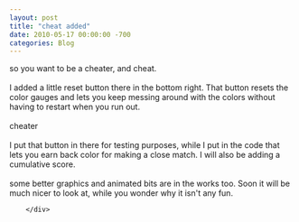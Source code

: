 ```yaml
---
layout: post
title: "cheat added"
date: 2010-05-17 00:00:00 -700
categories: Blog
---
```


<div class="blog-content">
				<div class="paragraph" style='text-align:left;'>so you want to be a cheater, and cheat.<br><br>I added a little reset button there in the bottom right. That button resets the color gauges and lets you keep messing around with the colors without having to restart when you run out.<br><br>cheater<br><br>I put that button in there for testing purposes, while I put in the code that lets you earn back color for making a close match. I will also be adding a cumulative score.<br><br>some better graphics and animated bits are in the works too. Soon it will be much nicer to look at, while you wonder why it isn't any fun.<br></div>

		</div>
        